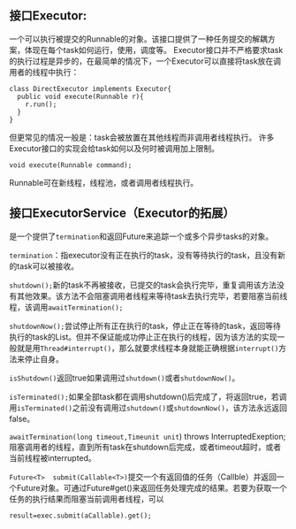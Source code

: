 ## 接口Executor:
一个可以执行被提交的Runnable的对象。该接口提供了一种任务提交的解耦方案，体现在每个task如何运行，使用，调度等。
Executor接口并不严格要求task的执行过程是异步的，在最简单的情况下，一个Executor可以直接将task放在调用者的线程中执行：
```
class DirectExecutor implements Executor{
  public void execute(Runnable r){
    r.run();
  }
}
```
但更常见的情况一般是：task会被放置在其他线程而非调用者线程执行。
许多Executor接口的实现会给task如何以及何时被调用加上限制。
```
void execute(Runnable command);
```
Runnable可在新线程，线程池，或者调用者线程执行。

## 接口ExecutorService（Executor的拓展）
是一个提供了`termination`和返回Future来追踪一个或多个异步tasks的对象。

`termination`：指executor没有正在执行的task，没有等待执行的task，且没有新的task可以被接收。

`shutdown();`新的task不再被接收，已提交的task会执行完毕，重复调用该方法没有其他效果。该方法不会阻塞调用者线程来等待task去执行完毕，若要阻塞当前线程，该调用`awaitTermination();`

`shutdownNow();`尝试停止所有正在执行的task，停止正在等待的task，返回等待执行的task的List<Runnable>。但并不保证能成功停止正在执行的线程，因为该方法的实现一般就是用`Thread#interrupt()`，那么就要求线程本身就能正确根据`interrupt()`方法来停止自身。

`isShutdown()`返回true如果调用过`shutdown()`或者`shutdownNow()`。

`isTerminated();`如果全部task都在调用shutdown()后完成了，将返回true，若调用`isTerminated()`之前没有调用过`shutdown()`或`shutdownNow()`，该方法永远返回false。

`awaitTermination(long timeout,Timeunit unit`) throws InterruptedExeption;  阻塞调用者的线程，直到所有task在shutdown后完成，或者timeout超时，或者当前线程被interrupted。

`Future<T>  submit(Callable<T>)`提交一个有返回值的任务（Callble）并返回一个Future对象。可通过Future#get()来返回任务处理完成的结果。若要为获取一个任务的执行结果而阻塞当前调用者线程，可以
```
result=exec.submit(aCallable).get();
```
